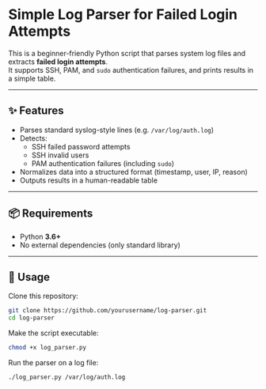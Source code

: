 # Simple Log Parser for Failed Login Attempts

This is a beginner-friendly Python script that parses system log files and extracts **failed login attempts**.  
It supports SSH, PAM, and `sudo` authentication failures, and prints results in a simple table.

---

## ✨ Features

- Parses standard syslog-style lines (e.g. `/var/log/auth.log`)
- Detects:
  - SSH failed password attempts
  - SSH invalid users
  - PAM authentication failures (including `sudo`)
- Normalizes data into a structured format (timestamp, user, IP, reason)
- Outputs results in a human-readable table

---

## 📦 Requirements

- Python **3.6+**
- No external dependencies (only standard library)

---

## 🚀 Usage

Clone this repository:

```bash
git clone https://github.com/yourusername/log-parser.git
cd log-parser
```

Make the script executable:

```bash
chmod +x log_parser.py
```

Run the parser on a log file:

```bash
./log_parser.py /var/log/auth.log
```
